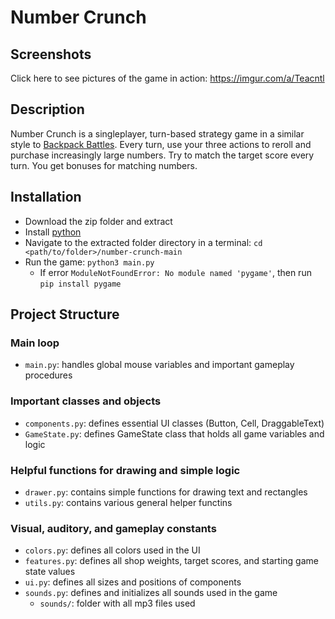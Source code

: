 # Number Crunch
## Screenshots
Click here to see pictures of the game in action: https://imgur.com/a/Teacntl
## Description
Number Crunch is a singleplayer, turn-based strategy game in a similar style to [Backpack Battles](https://store.steampowered.com/app/2427700/Backpack_Battles/). Every turn, use your three actions to reroll and purchase increasingly large numbers. Try to match the target score every turn. You get bonuses for matching numbers. 
## Installation
- Download the zip folder and extract
- Install [python](https://www.python.org/downloads/)
- Navigate to the extracted folder directory in a terminal: `cd <path/to/folder>/number-crunch-main`
- Run the game: `python3 main.py`
   - If error `ModuleNotFoundError: No module named 'pygame'`, then run `pip install pygame`
## Project Structure

### Main loop
- `main.py`: handles global mouse variables and important gameplay procedures

### Important classes and objects
- `components.py`: defines essential UI classes (Button, Cell, DraggableText)
- `GameState.py`: defines GameState class that holds all game variables and logic

### Helpful functions for drawing and simple logic
- `drawer.py`: contains simple functions for drawing text and rectangles
- `utils.py`: contains various general helper functins

### Visual, auditory, and gameplay constants
- `colors.py`: defines all colors used in the UI
- `features.py`: defines all shop weights, target scores, and starting game state values
- `ui.py`: defines all sizes and positions of components
- `sounds.py`: defines and initializes all sounds used in the game
  - `sounds/`: folder with all mp3 files used
